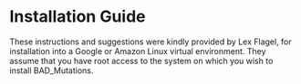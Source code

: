 # Installation Guide
These instructions and suggestions were kindly provided by Lex Flagel, for
installation into a Google or Amazon Linux virtual environment. They assume that
you have root access to the system on which you wish to install BAD_Mutations.

